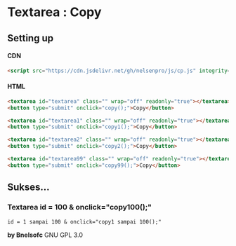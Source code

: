 # Textarea : Copy
## Setting up
#### CDN
```html
<script src="https://cdn.jsdelivr.net/gh/nelsenpro/js/cp.js" integrity="sha384-5NUcFWIZxsmAnfe20XG9j0++0ofbsLjDmPX3RhRqUqVwrxRGrfidkDCQYd7AOcxY" crossorigin="anonymous"></script>
```
#### HTML
```html
<textarea id="textarea" class="" wrap="off" readonly="true"></textarea>
<button type="submit" onclick="copy();">Copy</button>
```
```html
<textarea id="textarea1" class="" wrap="off" readonly="true"></textarea>
<button type="submit" onclick="copy1();">Copy</button>
```
```html
<textarea id="textarea2" class="" wrap="off" readonly="true"></textarea>
<button type="submit" onclick="copy2();">Copy</button>
```
```html
<textarea id="textarea99" class="" wrap="off" readonly="true"></textarea>
<button type="submit" onclick="copy99();">Copy</button>
```
## Sukses...
### Textarea id = 100 & onclick="copy100();"
```txt
id = 1 sampai 100 & onclick="copy1 sampai 100();"
```
**by Bnelsofc** GNU GPL 3.0
